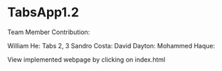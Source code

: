 # TabsApp1.2

Team Member Contribution:

William He: Tabs 2, 3
Sandro Costa:
David Dayton:
Mohammed Haque:

View implemented webpage by clicking on index.html

